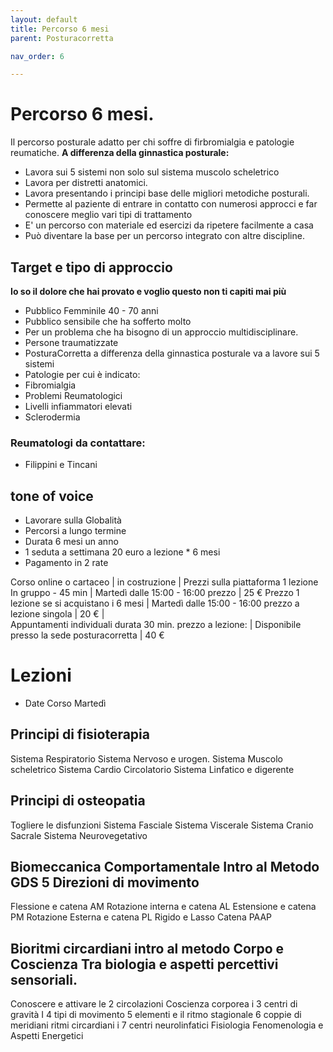 ```yaml
---
layout: default
title: Percorso 6 mesi
parent: Posturacorretta

nav_order: 6

---
```



# Percorso 6 mesi.

Il percorso posturale adatto per chi soffre di firbromialgia e patologie reumatiche.
**A differenza della ginnastica posturale:**
- Lavora sui 5 sistemi non solo sul sistema muscolo scheletrico
- Lavora per distretti anatomici. 
- Lavora presentando i principi base delle migliori metodiche posturali.
- Permette al paziente di entrare in contatto con numerosi approcci e far conoscere meglio vari tipi di trattamento
- E' un percorso con materiale ed esercizi da ripetere facilmente a casa
- Può diventare la base per un percorso integrato con altre discipline.


## Target e tipo di approccio

**Io so il dolore che hai provato e voglio questo non ti capiti mai più**

- Pubblico Femminile  40 - 70 anni
- Pubblico sensibile che ha sofferto molto 
- Per un problema che ha bisogno di un approccio multidisciplinare. 
- Persone traumatizzate
- PosturaCorretta a differenza della ginnastica posturale va a lavore sui 5 sistemi
- Patologie per cui è indicato: 
- Fibromialgia 
- Problemi Reumatologici
- Livelli infiammatori elevati
- Sclerodermia


### Reumatologi da contattare: 
- Filippini e Tincani



##  tone of voice

- Lavorare sulla Globalità 
- Percorsi a lungo termine
- Durata 6 mesi un anno
- 1 seduta a settimana 20 euro a lezione * 6 mesi
- Pagamento in 2 rate





Corso online o cartaceo | in costruzione | Prezzi sulla piattaforma 
1 lezione In gruppo - 45 min | Martedì dalle 15:00 - 16:00 prezzo  | 25 € 
Prezzo 1 lezione se si acquistano i 6 mesi | Martedì dalle 15:00 - 16:00 prezzo a lezione singola  | 20 € |  
Appuntamenti individuali durata 30 min. prezzo a lezione: | Disponibile presso la sede posturacorretta |  40 €





# Lezioni

- Date Corso Martedì

## Principi di fisioterapia
Sistema Respiratorio
Sistema Nervoso e urogen.
Sistema Muscolo scheletrico
Sistema Cardio Circolatorio
Sistema Linfatico e digerente
## Principi di osteopatia
Togliere le disfunzioni
Sistema Fasciale
Sistema Viscerale
Sistema Cranio Sacrale
Sistema Neurovegetativo
## Biomeccanica Comportamentale Intro al Metodo GDS 5 Direzioni di movimento
Flessione e catena AM
Rotazione interna e catena AL
Estensione e catena PM
Rotazione Esterna e catena PL
Rigido e Lasso Catena PAAP
## Bioritmi circardiani intro al metodo Corpo e Coscienza Tra biologia e aspetti percettivi sensoriali.
Conoscere e attivare le 2 circolazioni
Coscienza corporea i 3 centri di gravità
I 4 tipi di movimento
5 elementi e il ritmo stagionale
6 coppie di meridiani ritmi circardiani
i 7 centri neurolinfatici
Fisiologia Fenomenologia e Aspetti Energetici